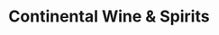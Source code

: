 ---
title: "Continental Wine & Spirits"
url: /fresh-meadows/continental-wine-and-spirits/
shop: wine
---